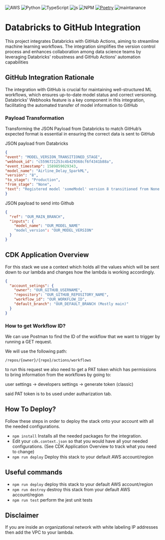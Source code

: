 ![AWS](https://img.shields.io/badge/Amazon_AWS-FF9900?style=for-the-badge&logo=amazonaws&logoColor=white)
![Python](https://img.shields.io/badge/Python-3776AB?style=for-the-badge&logo=python&logoColor=white)
![TypeScript](https://img.shields.io/badge/TypeScript-007ACC?style=for-the-badge&logo=typescript&logoColor=white)
![js](https://img.shields.io/badge/JavaScript-323330?style=for-the-badge&logo=javascript&logoColor=F7DF1E)
![NPM](https://img.shields.io/badge/NPM-%23CB3837.svg?style=for-the-badge&logo=npm&logoColor=white)
[![Poetry](https://img.shields.io/endpoint?url=https://python-poetry.org/badge/v0.json)](https://python-poetry.org/)
![maintanance](https://img.shields.io/badge/Maintained%3F-no-red.svg)
# Databricks to GitHub Integration
This project integrates Databricks with GitHub Actions, aiming to streamline machine learning workflows. The integration simplifies the version control process and enhances collaboration among data science teams by leveraging Databricks' robustness and GitHub Actions' automation capabilities

## GitHub Integration Rationale
The integration with GitHub is crucial for maintaining well-structured ML workflows, which ensures up-to-date model status and correct versioning. Databricks’ Webhooks feature is a key component in this integration, facilitating the automated transfer of model information to GitHub

### Payload Transformation
Transforming the JSON Payload from Databricks to match GitHub’s expected format is essential in ensuring the correct data is sent to GitHub

JSON payload from Databricks
```json
{
"event": "MODEL_VERSION_TRANSITIONED_STAGE",
"webhook_id": "c5596721253c4b429368cf6f4341b88a",
"event_timestamp": 1589859029343,
"model_name": "Airline_Delay_SparkML",
"version": "8",
"to_stage": "Production",
"from_stage": "None",
"text": "Registered model 'someModel' version 8 transitioned from None to Production."
}
```

JSON payload to send into Github
```json
{
  "ref": "OUR_MAIN_BRANCH", 
  "inputs": {
    "model_name": "OUR_MODEL_NAME"
    "model_version": "OUR_MODEL_VERSION"
  }
}
```

## CDK Application Overview

For this stack we use a context which holds all the values which will be sent down to our lambda and changes how the lambda is working accordingly.
```json
{
  "account_setings": {
    "owner": "OUR_GITHUB_USERNAME",
    "repository": "OUR_GITHUB_REPOSITORY_NAME",
    "workflow_id": "OUR_WORKFLOW_ID",
    "default_branch": "OUR_DEFAULT_BRANCH (Mostly main)"
  }
}

```

### How to get Workflow ID?
We can use Postman to find the ID of the wokflow that we want to trigger by running a GET request.

We will use the following path:
```
/repos/{owner}/{repo}/actions/workflows
```
to run this request we also need to get a PAT token which has permissions to bring information from the workflows by going to:

user settings -> developers settings -> generate token (classic)

said PAT token is to bs used under autharization tab.

## How To Deploy?
Follow these steps in order to deploy the stack onto your account with all the needed configurations.

* `npm install`     Installs all the needed packages for the integration.
*  Edit your `cdk.context.json` so that you would have all your needed configurations. (See CDK Application Overview to track what you need to change)
* `npm run deploy`  Deploy this stack to your default AWS account/region


## Useful commands

* `npm run deploy`  deploy this stack to your default AWS account/region
* `npm run destroy` destroy this stack from your default AWS account/region
* `npm run test`    perform the jest unit tests

## Disclaimer
If you are inside an organizational network with white labeling IP addresses then add the VPC to your lambda.
